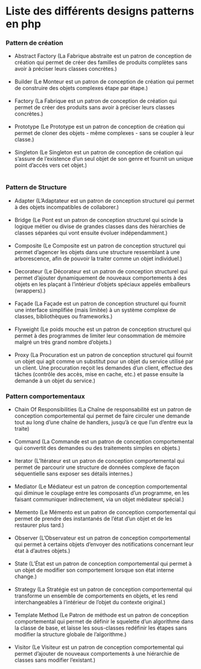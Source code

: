 <h1>Liste des différents designs patterns en php</h1>
<h3>Pattern de création</h3>
<ul>
    <li>Abstract Factory (La Fabrique abstraite est un patron de conception de création qui permet de créer des familles de produits complètes sans avoir à préciser leurs classes concrètes.)</li><br>
    <li>Builder (Le Monteur est un patron de conception de création qui permet de construire des objets complexes étape par étape.)</li><br>
    <li>Factory (La Fabrique est un patron de conception de création qui permet de créer des produits sans avoir à préciser leurs classes concrètes.)</li><br>
    <li>Prototype (Le Prototype est un patron de conception de création qui permet de cloner des objets - même complexes - sans se coupler à leur classe.)</li><br>
    <li>Singleton (Le Singleton est un patron de conception de création qui s’assure de l’existence d’un seul objet de son genre et fournit un unique point d’accès vers cet objet.)</li><br>
</ul>
<h3>Pattern de Structure</h3>
<ul>
    <li>Adapter (L’Adaptateur est un patron de conception structurel qui permet à des objets incompatibles de collaborer.)</li><br>
    <li>Bridge (Le Pont est un patron de conception structurel qui scinde la logique métier ou divise de grandes classes dans des hiérarchies de classes séparées qui vont ensuite évoluer indépendamment.)</li><br>
    <li>Composite (Le Composite est un patron de conception structurel qui permet d’agencer les objets dans une structure ressemblant à une arborescence, afin de pouvoir la traiter comme un objet individuel.)</li><br>
    <li>Decorateur (Le Décorateur est un patron de conception structurel qui permet d’ajouter dynamiquement de nouveaux comportements à des objets en les plaçant à l’intérieur d’objets spéciaux appelés emballeurs (wrappers).)</li><br>
    <li>Façade (La Façade est un patron de conception structurel qui fournit une interface simplifiée (mais limitée) à un système complexe de classes, bibliothèques ou frameworks.)</li><br>
    <li>Flyweight (Le poids mouche est un patron de conception structurel qui permet à des programmes de limiter leur consommation de mémoire malgré un très grand nombre d’objets.)</li><br>
    <li>Proxy (La Procuration est un patron de conception structurel qui fournit un objet qui agit comme un substitut pour un objet du service utilisé par un client. Une procuration reçoit les demandes d’un client, effectue des tâches (contrôle des accès, mise en cache, etc.) et passe ensuite la demande à un objet du service.)</li>
</ul>
<h3>Pattern comportementaux</h3>
<ul>
    <li>Chain Of Responsibilities (La Chaîne de responsabilité est un patron de conception comportemental qui permet de faire circuler une demande tout au long d’une chaîne de handlers, jusqu’à ce que l’un d’entre eux la traite)</li><br>
    <li>Command (La Commande est un patron de conception comportemental qui convertit des demandes ou des traitements simples en objets.)</li><br>
    <li>Iterator (L’Itérateur est un patron de conception comportemental qui permet de parcourir une structure de données complexe de façon séquentielle sans exposer ses détails internes.)</li><br>
    <li>Mediator (Le Médiateur est un patron de conception comportemental qui diminue le couplage entre les composants d’un programme, en les faisant communiquer indirectement, via un objet médiateur spécial.)</li><br>
    <li>Memento (Le Mémento est un patron de conception comportemental qui permet de prendre des instantanés de l’état d’un objet et de les restaurer plus tard.)</li><br>
    <li>Observer (L’Observateur est un patron de conception comportemental qui permet à certains objets d’envoyer des notifications concernant leur état à d’autres objets.)</li><br>
    <li>State (L’État est un patron de conception comportemental qui permet à un objet de modifier son comportement lorsque son état interne change.)</li><br>
    <li>Strategy (La Stratégie est un patron de conception comportemental qui transforme un ensemble de comportements en objets, et les rend interchangeables à l’intérieur de l’objet du contexte original.)</li><br>
    <li>Template Method (Le Patron de méthode est un patron de conception comportemental qui permet de définir le squelette d’un algorithme dans la classe de base, et laisse les sous-classes redéfinir les étapes sans modifier la structure globale de l’algorithme.)</li><br>
    <li>Visitor (Le Visiteur est un patron de conception comportemental qui permet d’ajouter de nouveaux comportements à une hiérarchie de classes sans modifier l’existant.)</li>
</ul>
